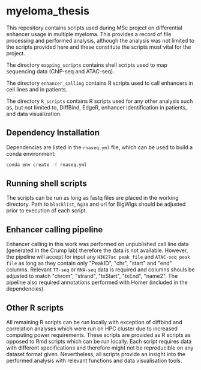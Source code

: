 # myeloma_thesis

This repository contains scripts used during MSc project on differential enhancer usage in multiple myeloma. This provides a record of file processing and performed analysis, although the analysis was not limited to the scripts provided here and these constitute the scripts most vital for the project.

The directory `mapping_scripts` contains shell scripts used to map sequencing data (ChIP-seq and ATAC-seq).

The directory `enhancer_calling` contains R scripts used to call enhancers in cell lines and in patients.

The directory `R_scripts` contains R scripts used for any other analysis such as, but not limited to, DiffBind, EdgeR, enhancer identification in patients, and data visualization.

## Dependency Installation

Dependencies are listed in the `rnaseq.yml` file, which can be used to build a conda environment:

```bash
conda env create -f rnaseq.yml
```

## Running shell scripts

The scripts can be run as long as fastq files are placed in the working directory. Path to `blacklist`, `hg38` and url for BigWigs should be adjusted prior to execution of each script. 

## Enhancer calling pipeline

Enhancer calling in this work was performed on unpublished cell line data (generated in the Crump lab) therefore the data is not available. However, the pipeline will accept for input any `H3K27ac peak file` and `ATAC-seq peak file` as long as they contain only "PeakID", "chr", "start" and "end" columns. Relevant `TT-seq` or `RNA-seq` data is required and columns shouls be adjusted to match "chrom", "strand", "txStart", "txEnd", "name2". The pipeline also required annotations performed with Homer (included in the dependencies). 

## Other R scripts
All remaining R scripts can be run locally with exception of diffbind and correlation analyses which were run on HPC cluster due to increased computing power requirements. These scripts are provided as R scripts as opposed to Rmd scripts which can be run locally. Each script requires data with different specifications and therefore might not be reproducible on any dataset format given. Nevertheless, all scripts provide an insight into the performed analysis with relevant functions and data visualisation tools. 

